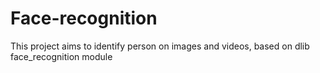 # Face-recognition

This project aims to identify person on images and videos, based on dlib face_recognition module
